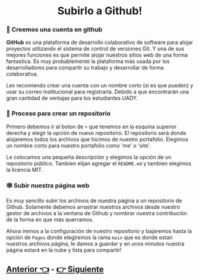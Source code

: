 <div align="center">
    <h1>Subirlo a Github!</h1>
</div>

### 🧾 Creemos una cuenta en github

**GitHub** es una plataforma de desarrollo colaborativo de software para alojar proyectos utilizando el sistema de control de versiones Git. Y una de sus mejores funciones es que permite alojar nuestros sitios web de una forma fantastica. Es muy probablemente la plataforma más usada por los desarrolladores para compartir su trabajo y desarrollar de forma colaborativa.

Les recomiendo crear una cuenta con un nombre corto (si es que pueden) y usar su correo institucional para registrarla. Debido a que encontrarán una gran cantidad de ventajas para los estudiantes UADY.

### 📘 Proceso para crear un repositorio

Primero debemos ir al boton de `+` que tenemos en la esquina superior derecha y elegir la opción de nuevo repositorio. El repositorio será donde alojaremos todos los archivos que hicimos de nuestro portafolio. Elegimos un nombre corto para nuestro portafolio como 'me' o 'site'.

Le colocamos una pequeña descripción y elegimos la opción de un repositorio público. Tambien elijan agregar el `README.md` y tambien elegimos la licencia MIT.

### 🕸️ Subir nuestra página web

Es muy sencillo subir los archivos de nuestra página a un repositorio de Github. Solamente debemos arrastrar nuestros archivos desde nuestro gestor de archivos a la ventana de Github y nombrar nuestra contribución de la forma en que más querramos.

Ahora iremos a la configuración de nuestro repositorio y bajaremos hasta la opción de `Pages` donde elegiremos la rama `main` que es donde estan nuestros archivos página, le damos a guardar y en unos minutos nuestra página estará en la nube y lista para compartir!

## [Anterior 👈](page2.md) - [👉 Siguiente](page4.md)
